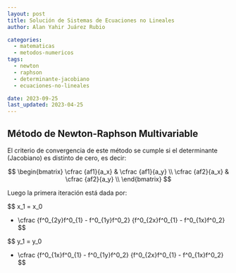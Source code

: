 ```yaml
---
layout: post
title: Solución de Sistemas de Ecuaciones no Lineales
author: Alan Yahir Juárez Rubio

categories:
  - matematicas
  - metodos-numericos
tags:
  - newton
  - raphson
  - determinante-jacobiano
  - ecuaciones-no-lineales

date: 2023-09-25
last_updated: 2023-04-25
---
```


## Método de Newton-Raphson Multivariable

El criterio de convergencia de este método se cumple si el determinante
(Jacobiano) es distinto de cero, es decir:

$$
\begin{bmatrix}
  \cfrac {af1}{a_x} & \cfrac {af1}{a_y} \\
  \cfrac {af2}{a_x} & \cfrac {af2}{a_y} \\
\end{bmatrix}
$$

Luego la primera iteración está dada por:

$$
x_1 = x_0
  - \cfrac
    {f^0_{2y}f^0_{1} - f^0_{1y}f^0_2}
    {f^0_{2x}f^0_{1} - f^0_{1x}f^0_2}
$$

$$
y_1 = y_0
  - \cfrac
    {f^0_{1x}f^0_{1} - f^0_{1y}f^0_2}
    {f^0_{2x}f^0_{1} - f^0_{1x}f^0_2}
$$
